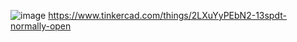 ![image](https://github.com/user-attachments/assets/2bf02738-a939-4753-971e-b18365a0b7e0)
https://www.tinkercad.com/things/2LXuYyPEbN2-13spdt-normally-open
